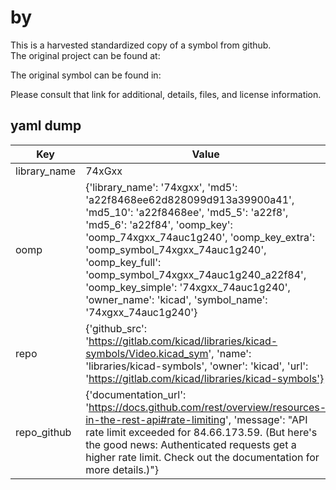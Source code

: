 #  by   
This is a harvested standardized copy of a symbol from github.  
The original project can be found at:  
  
The original symbol can be found in:

Please consult that link for additional, details, files, and license information.  
## yaml dump  
| Key | Value |  
| --- | --- |  
| library_name | 74xGxx |  
| oomp | {'library_name': '74xgxx', 'md5': 'a22f8468ee62d828099d913a39900a41', 'md5_10': 'a22f8468ee', 'md5_5': 'a22f8', 'md5_6': 'a22f84', 'oomp_key': 'oomp_74xgxx_74auc1g240', 'oomp_key_extra': 'oomp_symbol_74xgxx_74auc1g240', 'oomp_key_full': 'oomp_symbol_74xgxx_74auc1g240_a22f84', 'oomp_key_simple': '74xgxx_74auc1g240', 'owner_name': 'kicad', 'symbol_name': '74xgxx_74auc1g240'} |  
| repo | {'github_src': 'https://gitlab.com/kicad/libraries/kicad-symbols/Video.kicad_sym', 'name': 'libraries/kicad-symbols', 'owner': 'kicad', 'url': 'https://gitlab.com/kicad/libraries/kicad-symbols'} |  
| repo_github | {'documentation_url': 'https://docs.github.com/rest/overview/resources-in-the-rest-api#rate-limiting', 'message': "API rate limit exceeded for 84.66.173.59. (But here's the good news: Authenticated requests get a higher rate limit. Check out the documentation for more details.)"} |  

